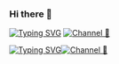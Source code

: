 ### Hi there 👋

[![Typing SVG](https://readme-typing-svg.demolab.com?font=Fira+Code&pause=1000&color=A13AFF&random=false&width=435&lines=Subs+to+Chole+Web3)](https://git.io/typing-svg)
[![Channel 🥰](https://img.shields.io/badge/CholeWeb3_%7C_Subscribe_%F0%9F%A5%B0-5B00FF?style=for-the-badge&logo=telegram&logoColor=white)](https://t.me/muyuai) 

[![Typing SVG](https://readme-typing-svg.demolab.com?font=Fira+Code&weight=900&size=24&pause=1000&color=EAB9B2&vCenter=true&multiline=true&random=true&width=435&lines=My+Web3+Blog)](https://git.io/typing-svg)[![Channel 🥰](https://img.shields.io/badge/GEMUPS_🥰-EAB9B2?style=for-the-badge&logo=2K&logoColor=white)](https://muyuai.top/)
<!--
**MsLolita/mslolita** is a ✨ _special_ ✨ repository because its `README.md` (this file) appears on your GitHub profile.

Here are some ideas to get you started:

- 🔭 I’m currently working on ...
- 🌱 I’m currently learning ...
- 👯 I’m looking to collaborate on ...
- 🤔 I’m looking for help with ...
- 💬 Ask me about ...
- 📫 How to reach me: ...
- 😄 Pronouns: ...
- ⚡ Fun fact: ...
-->
